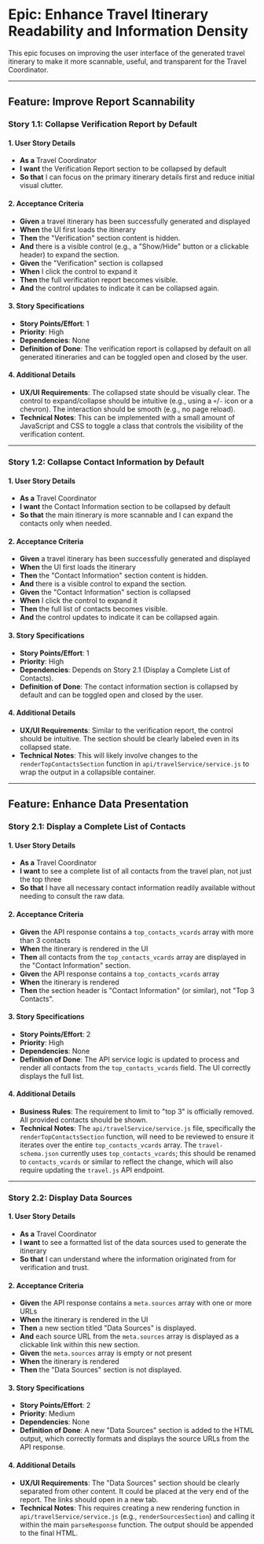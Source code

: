 # Epic: Enhance Travel Itinerary Readability and Information Density

This epic focuses on improving the user interface of the generated travel itinerary to make it more scannable, useful, and transparent for the Travel Coordinator.

---

## Feature: Improve Report Scannability

### Story 1.1: Collapse Verification Report by Default

#### 1. User Story Details
- **As a** Travel Coordinator
- **I want** the Verification Report section to be collapsed by default
- **So that** I can focus on the primary itinerary details first and reduce initial visual clutter.

#### 2. Acceptance Criteria
- **Given** a travel itinerary has been successfully generated and displayed
- **When** the UI first loads the itinerary
- **Then** the "Verification" section content is hidden.
- **And** there is a visible control (e.g., a "Show/Hide" button or a clickable header) to expand the section.
- **Given** the "Verification" section is collapsed
- **When** I click the control to expand it
- **Then** the full verification report becomes visible.
- **And** the control updates to indicate it can be collapsed again.

#### 3. Story Specifications
- **Story Points/Effort**: 1
- **Priority**: High
- **Dependencies**: None
- **Definition of Done**: The verification report is collapsed by default on all generated itineraries and can be toggled open and closed by the user.

#### 4. Additional Details
- **UX/UI Requirements**: The collapsed state should be visually clear. The control to expand/collapse should be intuitive (e.g., using a `+`/`-` icon or a chevron). The interaction should be smooth (e.g., no page reload).
- **Technical Notes**: This can be implemented with a small amount of JavaScript and CSS to toggle a class that controls the visibility of the verification content.

---

### Story 1.2: Collapse Contact Information by Default

#### 1. User Story Details
- **As a** Travel Coordinator
- **I want** the Contact Information section to be collapsed by default
- **So that** the main itinerary is more scannable and I can expand the contacts only when needed.

#### 2. Acceptance Criteria
- **Given** a travel itinerary has been successfully generated and displayed
- **When** the UI first loads the itinerary
- **Then** the "Contact Information" section content is hidden.
- **And** there is a visible control to expand the section.
- **Given** the "Contact Information" section is collapsed
- **When** I click the control to expand it
- **Then** the full list of contacts becomes visible.
- **And** the control updates to indicate it can be collapsed again.

#### 3. Story Specifications
- **Story Points/Effort**: 1
- **Priority**: High
- **Dependencies**: Depends on Story 2.1 (Display a Complete List of Contacts).
- **Definition of Done**: The contact information section is collapsed by default and can be toggled open and closed by the user.

#### 4. Additional Details
- **UX/UI Requirements**: Similar to the verification report, the control should be intuitive. The section should be clearly labeled even in its collapsed state.
- **Technical Notes**: This will likely involve changes to the `renderTopContactsSection` function in `api/travelService/service.js` to wrap the output in a collapsible container.

---

## Feature: Enhance Data Presentation

### Story 2.1: Display a Complete List of Contacts

#### 1. User Story Details
- **As a** Travel Coordinator
- **I want** to see a complete list of all contacts from the travel plan, not just the top three
- **So that** I have all necessary contact information readily available without needing to consult the raw data.

#### 2. Acceptance Criteria
- **Given** the API response contains a `top_contacts_vcards` array with more than 3 contacts
- **When** the itinerary is rendered in the UI
- **Then** all contacts from the `top_contacts_vcards` array are displayed in the "Contact Information" section.
- **Given** the API response contains a `top_contacts_vcards` array
- **When** the itinerary is rendered
- **Then** the section header is "Contact Information" (or similar), not "Top 3 Contacts".

#### 3. Story Specifications
- **Story Points/Effort**: 2
- **Priority**: High
- **Dependencies**: None
- **Definition of Done**: The API service logic is updated to process and render all contacts from the `top_contacts_vcards` field. The UI correctly displays the full list.

#### 4. Additional Details
- **Business Rules**: The requirement to limit to "top 3" is officially removed. All provided contacts should be shown.
- **Technical Notes**: The `api/travelService/service.js` file, specifically the `renderTopContactsSection` function, will need to be reviewed to ensure it iterates over the entire `top_contacts_vcards` array. The `travel-schema.json` currently uses `top_contacts_vcards`; this should be renamed to `contacts_vcards` or similar to reflect the change, which will also require updating the `travel.js` API endpoint.

---

### Story 2.2: Display Data Sources

#### 1. User Story Details
- **As a** Travel Coordinator
- **I want** to see a formatted list of the data sources used to generate the itinerary
- **So that** I can understand where the information originated from for verification and trust.

#### 2. Acceptance Criteria
- **Given** the API response contains a `meta.sources` array with one or more URLs
- **When** the itinerary is rendered in the UI
- **Then** a new section titled "Data Sources" is displayed.
- **And** each source URL from the `meta.sources` array is displayed as a clickable link within this new section.
- **Given** the `meta.sources` array is empty or not present
- **When** the itinerary is rendered
- **Then** the "Data Sources" section is not displayed.

#### 3. Story Specifications
- **Story Points/Effort**: 2
- **Priority**: Medium
- **Dependencies**: None
- **Definition of Done**: A new "Data Sources" section is added to the HTML output, which correctly formats and displays the source URLs from the API response.

#### 4. Additional Details
- **UX/UI Requirements**: The "Data Sources" section should be clearly separated from other content. It could be placed at the very end of the report. The links should open in a new tab.
- **Technical Notes**: This requires creating a new rendering function in `api/travelService/service.js` (e.g., `renderSourcesSection`) and calling it within the main `parseResponse` function. The output should be appended to the final HTML.
